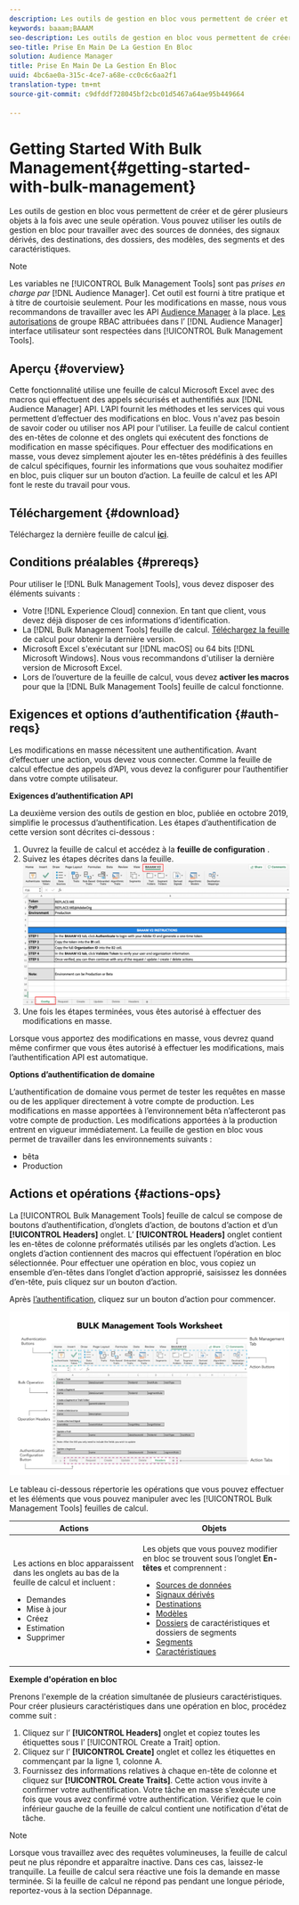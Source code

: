 ```yaml
---
description: Les outils de gestion en bloc vous permettent de créer et de gérer plusieurs objets à la fois avec une seule opération. Vous pouvez utiliser les outils de gestion en bloc pour travailler avec des sources de données, des signaux dérivés, des destinations, des dossiers, des segments et des caractéristiques.
keywords: baaam;BAAAM
seo-description: Les outils de gestion en bloc vous permettent de créer et de gérer plusieurs objets à la fois avec une seule opération. Vous pouvez utiliser les outils de gestion en bloc pour travailler avec des sources de données, des signaux dérivés, des destinations, des dossiers, des segments et des caractéristiques.
seo-title: Prise En Main De La Gestion En Bloc
solution: Audience Manager
title: Prise En Main De La Gestion En Bloc
uuid: 4bc6ae0a-315c-4ce7-a68e-cc0c6c6aa2f1
translation-type: tm+mt
source-git-commit: c9dfddf728045bf2cbc01d5467a64ae95b449664

---
```



# Getting Started With Bulk Management{#getting-started-with-bulk-management}

Les outils de gestion en bloc vous permettent de créer et de gérer plusieurs objets à la fois avec une seule opération. Vous pouvez utiliser les outils de gestion en bloc pour travailler avec des sources de données, des signaux dérivés, des destinations, des dossiers, des modèles, des segments et des caractéristiques.

<!-- 

c_bulk_start.xml

 -->

>[!NOTE]
>
>Les variables ne [!UICONTROL Bulk Management Tools] sont pas *prises en charge par* [!DNL Audience Manager]. Cet outil est fourni à titre pratique et à titre de courtoisie seulement. Pour les modifications en masse, nous vous recommandons de travailler avec les API [Audience Manager](../../api/rest-api-main/aam-api-getting-started.md) à la place. [Les autorisations](../../features/administration/administration-overview.md) de groupe RBAC attribuées dans l’ [!DNL Audience Manager] interface utilisateur sont respectées dans [!UICONTROL Bulk Management Tools].

## Aperçu {#overview}

Cette fonctionnalité utilise une feuille de calcul Microsoft Excel avec des macros qui effectuent des appels sécurisés et authentifiés aux [!DNL Audience Manager] API. L’API fournit les méthodes et les services qui vous permettent d’effectuer des modifications en bloc. Vous n'avez pas besoin de savoir coder ou utiliser nos API pour l'utiliser. La feuille de calcul contient des en-têtes de colonne et des onglets qui exécutent des fonctions de modification en masse spécifiques. Pour effectuer des modifications en masse, vous devez simplement ajouter les en-têtes prédéfinis à des feuilles de calcul spécifiques, fournir les informations que vous souhaitez modifier en bloc, puis cliquer sur un bouton d’action. La feuille de calcul et les API font le reste du travail pour vous.

## Téléchargement {#download}

Téléchargez la dernière feuille de calcul **[ici](assets/BAAAM_V2_20191205.xlsm)**.

## Conditions préalables {#prereqs}

Pour utiliser le [!DNL Bulk Management Tools], vous devez disposer des éléments suivants :

* Votre [!DNL Experience Cloud] connexion. En tant que client, vous devez déjà disposer de ces informations d’identification.
* La [!DNL Bulk Management Tools] feuille de calcul. [Téléchargez la feuille](assets/BAAAM_V2_20191205.xlsm) de calcul pour obtenir la dernière version.
* Microsoft Excel s'exécutant sur [!DNL macOS] ou 64 bits [!DNL Microsoft Windows]. Nous vous recommandons d'utiliser la dernière version de Microsoft Excel.
* Lors de l’ouverture de la feuille de calcul, vous devez **activer les macros** pour que la [!DNL Bulk Management Tools] feuille de calcul fonctionne.

## Exigences et options d’authentification {#auth-reqs}

Les modifications en masse nécessitent une authentification. Avant d’effectuer une action, vous devez vous connecter. Comme la feuille de calcul effectue des appels d’API, vous devez la configurer pour l’authentifier dans votre compte utilisateur.

**Exigences d’authentification API**

La deuxième version des outils de gestion en bloc, publiée en octobre 2019, simplifie le processus d’authentification. Les étapes d’authentification de cette version sont décrites ci-dessous :

1. Ouvrez la feuille de calcul et accédez à la **feuille de configuration** .
2. Suivez les étapes décrites dans la feuille.
   ![](assets/baaam-authentication.png)
3. Une fois les étapes terminées, vous êtes autorisé à effectuer des modifications en masse.

Lorsque vous apportez des modifications en masse, vous devrez quand même confirmer que vous êtes autorisé à effectuer les modifications, mais l’authentification API est automatique.

**Options d’authentification de domaine**

L’authentification de domaine vous permet de tester les requêtes en masse ou de les appliquer directement à votre compte de production. Les modifications en masse apportées à l’environnement bêta n’affecteront pas votre compte de production. Les modifications apportées à la production entrent en vigueur immédiatement. La feuille de gestion en bloc vous permet de travailler dans les environnements suivants :

* bêta
* Production

## Actions et opérations {#actions-ops}

La [!UICONTROL Bulk Management Tools] feuille de calcul se compose de boutons d’authentification, d’onglets d’action, de boutons d’action et d’un **[!UICONTROL Headers]** onglet. L’ **[!UICONTROL Headers]** onglet contient les en-têtes de colonne préformatés utilisés par les onglets d’action. Les onglets d’action contiennent des macros qui effectuent l’opération en bloc sélectionnée. Pour effectuer une opération en bloc, vous copiez un ensemble d’en-têtes dans l’onglet d’action approprié, saisissez les données d’en-tête, puis cliquez sur un bouton d’action.

Après [l’authentification](#auth-reqs), cliquez sur un bouton d’action pour commencer.

![](assets/baaam-worksheet.png)

Le tableau ci-dessous répertorie les opérations que vous pouvez effectuer et les éléments que vous pouvez manipuler avec les [!UICONTROL Bulk Management Tools] feuilles de calcul.

<table id="table_B9B3E09B692E42BAA52FB32C18B00709"> 
 <thead> 
  <tr> 
   <th colname="col1" class="entry"> Actions </th> 
   <th colname="col2" class="entry"> Objets </th> 
  </tr> 
 </thead>
 <tbody> 
  <tr> 
   <td colname="col1"> <p>Les actions en bloc apparaissent dans les onglets au bas de la feuille de calcul et incluent : </p> <p> 
     <ul id="ul_49F46B9E00C045D29E40258EB7BDCFBB"> 
      <li id="li_193C41EA19EF4D738FBA037D2BF9B05C">Demandes </li> 
      <li id="li_5BE2E13D839F4958AAA5C01B7EFC5096">Mise à jour </li> 
      <li id="li_4CCCC739795945DF8C89787F9A67EB88">Créez     </li> 
      <li id="li_C7D36D2BDF0448CEAF3A5EABE41038E8">Estimation </li> 
      <li id="li_07A3E94326124A3092362D9896EB7732">Supprimer </li> 
     </ul> </p> </td> 
   <td colname="col2"> <p>Les objets que vous pouvez modifier en bloc se trouvent sous l’onglet <b><span class="uicontrol"> En-têtes</span></b> et comprennent : </p> <p> 
     <ul id="ul_A7A96F2B1B63430B9A1E1184AC5FA8F2"> 
      <li id="li_E3D9E2E190B04BE685337AC6140C371C"> <a href="../../features/datasources-list-and-settings.md#data-sources-list-and-settings"> Sources de données</a> </li> 
      <li id="li_B645385E40684FA28770913EAF18CB2C"> <a href="../../features/derived-signals.md"> Signaux dérivés</a> </li> 
      <li id="li_9059F8C4A41A410899BDEFC76D3F5949"> <a href="../../features/destinations/destinations.md"> Destinations</a> </li> 
      <li> <a href="../../features/algorithmic-models/understanding-models.md"> Modèles</a> </li> 
      <li id="li_BB5A445150754E53AA38C78461326932"> <a href="../../features/traits/trait-storage.md#trait-storage"> Dossiers</a> de caractéristiques et dossiers de segments </li> 
      <li id="li_7A27DBF64E0945CF8AE8C96E8C6EDA09"> <a href="../../features/segments/segments-purpose.md"> Segments</a> </li> 
      <li id="li_A4640A34930040DEA8555EAF0AE2A702"> <a href="../../features/traits/trait-details-page.md"> Caractéristiques</a> </li> 
     </ul> </p> </td> 
  </tr> 
 </tbody> 
</table>

**Exemple d'opération en bloc**

Prenons l'exemple de la création simultanée de plusieurs caractéristiques. Pour créer plusieurs caractéristiques dans une opération en bloc, procédez comme suit :

1. Cliquez sur l’ **[!UICONTROL Headers]** onglet et copiez toutes les étiquettes sous l’ [!UICONTROL Create a Trait] option.
2. Cliquez sur l’ **[!UICONTROL Create]** onglet et collez les étiquettes en commençant par la ligne 1, colonne A.
3. Fournissez des informations relatives à chaque en-tête de colonne et cliquez sur **[!UICONTROL Create Traits]**. Cette action vous invite à confirmer votre authentification. Votre tâche en masse s’exécute une fois que vous avez confirmé votre authentification. Vérifiez que le coin inférieur gauche de la feuille de calcul contient une notification d'état de tâche.


>[!NOTE]
>
>Lorsque vous travaillez avec des requêtes volumineuses, la feuille de calcul peut ne plus répondre et apparaître inactive. Dans ces cas, laissez-le tranquille. La feuille de calcul sera réactive une fois la demande en masse terminée. Si la feuille de calcul ne répond pas pendant une longue période, reportez-vous à la section [](../../reference/bulk-management-tools/bulk-troubleshooting.md)Dépannage.

